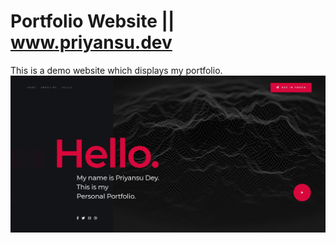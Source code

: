 # Portfolio Website || www.priyansu.dev
This is a demo website which displays my portfolio.
![GitHub Logo](/portfolio.jpg)
